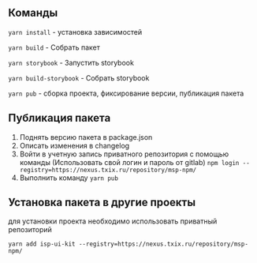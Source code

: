 ## Команды
`yarn install` - установка зависимостей

`yarn build` - Собрать пакет

`yarn storybook` -  Запустить storybook


`yarn build-storybook` - Собрать storybook

`yarn pub` - сборка проекта, фиксирование версии, публикация пакета

## Публикация пакета

1. Поднять версию пакета в package.json
2. Описать изменения в changelog
3. Войти в учетную запись приватного репозитория с помощью команды (Использовать свой логин и пароль от gitlab)
`npm login --registry=https://nexus.txix.ru/repository/msp-npm/`
4. Выполнить команду `yarn pub` 

## Установка пакета в другие проекты

для установки проекта необходимо использовать приватный репозиторий 

`yarn add isp-ui-kit --registry=https://nexus.txix.ru/repository/msp-npm/`
